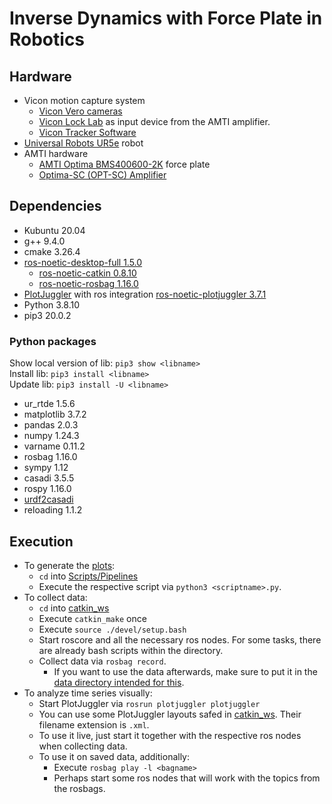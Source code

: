 # Inverse Dynamics with Force Plate in Robotics
## Hardware
- Vicon motion capture system
	- [Vicon Vero cameras](https://www.vicon.com/hardware/cameras/vero/)
	- [Vicon Lock Lab](https://www.vicon.com/hardware/devices/lock/) as input device from the AMTI amplifier.
	- [Vicon Tracker Software](https://www.vicon.com/software/tracker/)
- [Universal Robots UR5e](https://www.universal-robots.com/products/ur5-robot/) robot
- AMTI hardware
	- [AMTI Optima BMS400600-2K](https://www.amti.biz/product/bms400600/) force plate
	- [Optima-SC (OPT-SC) Amplifier](https://www.amti.biz/product/optima-sc/)


## Dependencies
- Kubuntu 20.04
- g++ 9.4.0
- cmake 3.26.4
- [ros-noetic-desktop-full 1.5.0](http://wiki.ros.org/noetic/Installation/Ubuntu)
	- [ros-noetic-catkin 0.8.10](http://wiki.ros.org/catkin)
	- [ros-noetic-rosbag 1.16.0](http://wiki.ros.org/rosbag)
- [PlotJuggler](https://plotjuggler.io/) with ros integration [ros-noetic-plotjuggler 3.7.1](https://github.com/facontidavide/PlotJuggler/tree/3.7.1#debian-packages-for-ros-user)
- Python 3.8.10
- pip3 20.0.2


### Python packages
Show local version of lib: `pip3 show <libname>` \
Install lib: `pip3 install <libname>` \
Update lib: `pip3 install -U <libname>`

- ur_rtde 1.5.6
- matplotlib 3.7.2
- pandas 2.0.3
- numpy 1.24.3
- varname 0.11.2
- rosbag 1.16.0
- sympy 1.12
- casadi 3.5.5
- rospy 1.16.0
- [urdf2casadi](https://github.com/mahaarbo/urdf2casadi/tree/fc4232d7a095f078be0a3435cee3c1d4ef1cb8a0)
- reloading 1.1.2


## Execution
- To generate the [plots](Plots):
	- `cd` into [Scripts/Pipelines](Scripts/Pipelines)
	- Execute the respective script via `python3 <scriptname>.py`.
- To collect data:
	- `cd` into [catkin_ws](catkin_ws)
	- Execute `catkin_make` once
	- Execute `source ./devel/setup.bash`
	- Start roscore and all the necessary ros nodes. For some tasks, there are already bash scripts within the directory.
	- Collect data via `rosbag record`.
		- If you want to use the data afterwards, make sure to put it in the [data directory intended for this](Data).
- To analyze time series visually:
	- Start PlotJuggler via `rosrun plotjuggler plotjuggler`
	- You can use some PlotJuggler layouts safed in [catkin_ws](catkin_ws). Their filename extension is `.xml`.
	- To use it live, just start it together with the respective ros nodes when collecting data.
	- To use it on saved data, additionally:
		- Execute `rosbag play -l <bagname>`
		- Perhaps start some ros nodes that will work with the topics from the rosbags.




